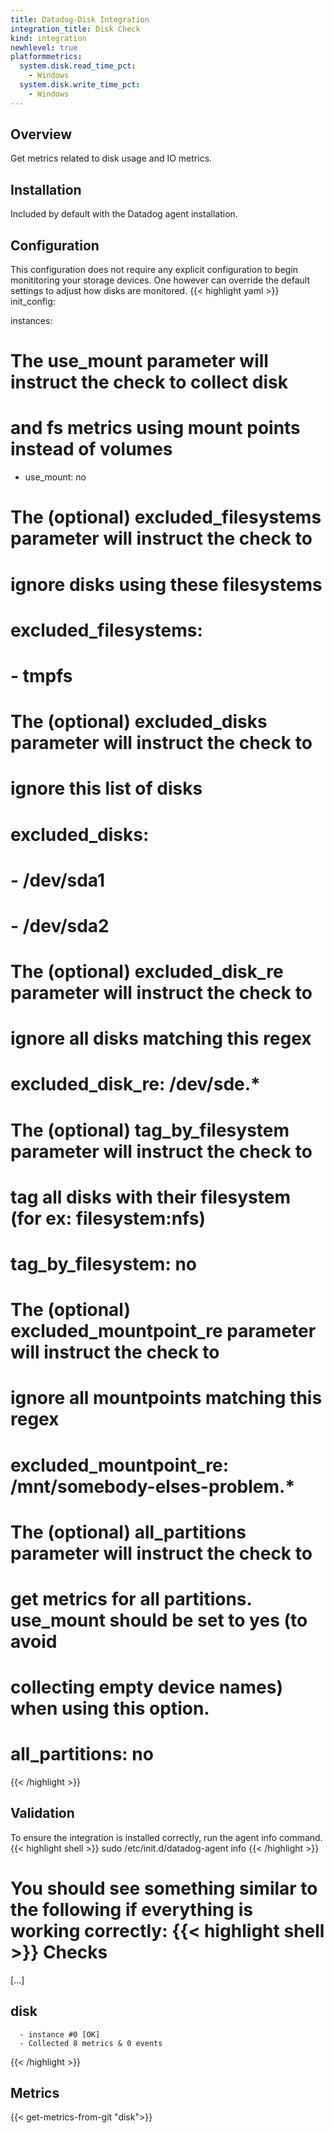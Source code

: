 ```yaml
---
title: Datadog-Disk Integration
integration_title: Disk Check
kind: integration
newhlevel: true
platformmetrics:
  system.disk.read_time_pct:
    - Windows
  system.disk.write_time_pct:
    - Windows
---
```


## Overview

Get metrics related to disk usage and IO metrics.

## Installation

Included by default with the Datadog agent installation.

## Configuration


This configuration does not require any explicit configuration to begin monititoring your storage devices.  One however can override the default settings to adjust how disks are monitored.
{{< highlight yaml >}}
init_config:

instances:
  # The use_mount parameter will instruct the check to collect disk
  # and fs metrics using mount points instead of volumes
  - use_mount: no
  # The (optional) excluded_filesystems parameter will instruct the check to
  # ignore disks using these filesystems
  # excluded_filesystems:
  #   - tmpfs

  # The (optional) excluded_disks parameter will instruct the check to
  # ignore this list of disks
  # excluded_disks:
  #   - /dev/sda1
  #   - /dev/sda2
  #
  # The (optional) excluded_disk_re parameter will instruct the check to
  # ignore all disks matching this regex
  # excluded_disk_re: /dev/sde.*
  #
  # The (optional) tag_by_filesystem parameter will instruct the check to
  # tag all disks with their filesystem (for ex: filesystem:nfs)
  # tag_by_filesystem: no
  #
  # The (optional) excluded_mountpoint_re parameter will instruct the check to
  # ignore all mountpoints matching this regex
  # excluded_mountpoint_re: /mnt/somebody-elses-problem.*
  #
  # The (optional) all_partitions parameter will instruct the check to
  # get metrics for all partitions. use_mount should be set to yes (to avoid
  # collecting empty device names) when using this option.
  # all_partitions: no
{{< /highlight >}}

## Validation

To ensure the integration is installed correctly, run the agent info command.
{{< highlight shell >}}
    sudo /etc/init.d/datadog-agent info
{{< /highlight >}}

You should see something similar to the following if everything is working correctly:
{{< highlight shell >}}
Checks
======

  [...]

  disk
  ------
      - instance #0 [OK]
      - Collected 8 metrics & 0 events
{{< /highlight >}}

## Metrics

{{< get-metrics-from-git "disk">}}

